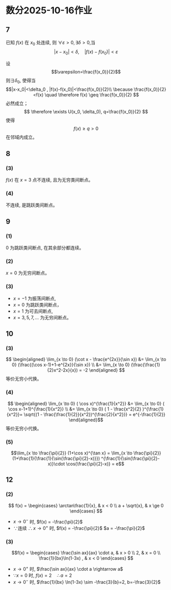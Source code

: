 # 数分2025-10-16作业
## 7

已知 $f(x)$ 在 $x_0$ 处连续, 则 $\forall \varepsilon>0, \exists \delta>0$,当 
$$|x-x_0|<\delta ,\quad |f(x)-f(x_0)|<\varepsilon
$$

设 $$\varepsilon=\frac{f(x_0)}{2}$$ 
则$\exists \delta_0$, 使得当
$$|x-x_0|<\delta_0 , |f(x)-f(x_0)|<\frac{f(x_0)}{2}\\
\because \frac{f(x_0)}{2}<f(x) \quad
\therefore f(x) \geq \frac{f(x_0)}{2}
$$
必然成立；
$$
\therefore \exists U(x_0, \delta_0), q=\frac{f(x_0)}{2} 
$$
使得 $$f(x) \geq q>0$$ 在邻域内成立。

## 8
### (3)
$f(x)$ 在 $x=3$ 点不连续, 且为无穷类间断点。

### (4)
不连续, 是跳跃类间断点。

## 9
### (1)
$0$ 为跳跃类间断点, 在其余部分都连续。
### (2)
$x=0$ 为无穷间断点。
### (3)
- $x=-1$ 为振荡间断点, 
- $x=0$ 为跳跃类间断点，
- $x=1$ 为可去间断点, 
- $x=3, 5, 7, \ldots$ 为无穷间断点。

## 10
### (3)

$$
\begin{aligned}
\lim_{x \to 0} (\cot x - \frac{e^{2x}}{\sin x}) 
&= \lim_{x \to 0} (\frac{(\cos x-1)+1-e^{2x}}{\sin x}) \\
&= \lim_{x \to 0} (\frac{\frac{1}{2}x^2-2x}{x}) = -2
\end{aligned}
$$
等价无穷小代换。

### (4)
$$
\begin{aligned}
\lim_{x \to 0} ( \cos x)^{\frac{1}{x^2}} 
&= \lim_{x \to 0} ( \cos x-1+1)^{\frac{1}{x^2}} \\
&= \lim_{x \to 0} ( 1 - \frac{x^2}{2} )^{\frac{1}{x^2}}= \sqrt{(1 - \frac{\frac{1}{2}}{x^2})^{\frac{2}{x^2}}} 
= e^{-\frac{1}{2}}
\end{aligned}$$
等价无穷小代换。
### (5)
$$\lim_{x \to \frac{\pi}{2}} (1+\cos x)^{\tan x} 
= \lim_{x \to \frac{\pi}{2}} 
(1+\frac{1}{\frac{1}{\sin(\frac{\pi}{2}-x)}})
^{\frac{1}{\sin(\frac{\pi}{2}-x)}\cdot \cos(\frac{\pi}{2}-x)}  = e$$

## 12
### (2)
$$
f(x) = \begin{cases} \arctan\frac{1}{x}, & x < 0 \\ a + \sqrt{x}, & x \ge 0 \end{cases}
$$
- $x \rightarrow 0^-$ 时, $f(x) = -\frac{\pi}{2}$
- $\because$连续 $\therefore x \rightarrow 0^+$ 时, $f(x) = -\frac{\pi}{2}$
$a = -\frac{\pi}{2}$

### (3)
$$f(x) = \begin{cases} 
\frac{\sin ax}{ax} \cdot a, & x > 0 \\ 
2, & x = 0 \\ 
\frac{1}{bx}\ln(1-3x) , & x < 0 \end{cases}
$$
- $x \rightarrow 0^+$ 时, $\frac{\sin ax}{ax} \cdot a \rightarrow a$ 
- $\because x=0$ 时, $f(x)=2 \quad \therefore a=2$
- $x \rightarrow 0^-$ 时, $\frac{1}{bx} \ln(1-3x) \sim -\frac{3}{b}=2, b=-\frac{3}{2}$

